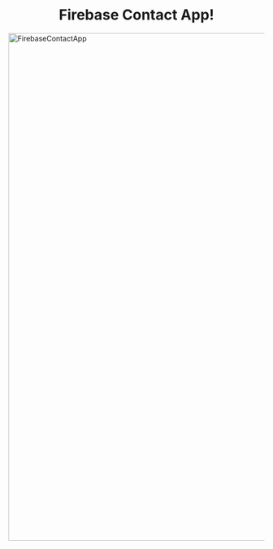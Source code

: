<h1 align="center" id="title">Firebase Contact App! </h1>

<img src="https://socialify.git.ci/SagarWagdare/FirebaseContactApp/image?language=1&name=1&owner=1&pattern=Solid" alt="FirebaseContactApp" width="1000" height="auto" />

